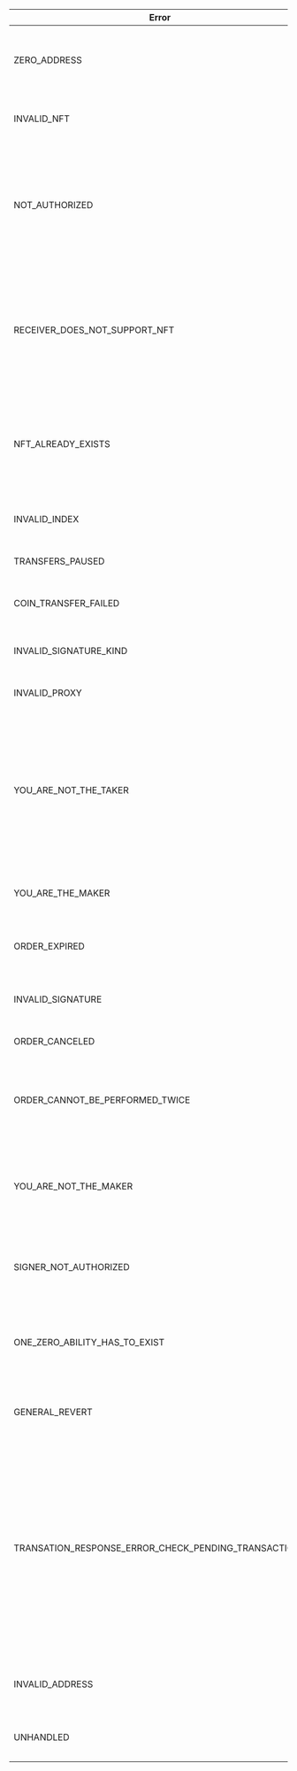 | Error                                                | Description                                                  |
| ---------------------------------------------------- | ------------------------------------------------------------ |
| ZERO_ADDRESS                                         | One of the addresses provided was a zero (0x0) address.      |
| INVALID_NFT                                          | Provided NFT is invalid (id does not exist).                 |
| NOT_AUTHORIZED                                       | Indicates that a user is not authorized for the action(not approved for transfer/does not have a certain ability etc.). |
| RECEIVER_DOES_NOT_SUPPORT_NFT                        | Smart contract to which you are transfering NFT does not implement a way to safely receive a NFT. |
| NFT_ALREADY_EXISTS                                   | A NFT with the same ID already exists. You cannot create multiple NFTs with the same ID. |
| INVALID_INDEX                                        | NFT at provided index does not exist.                        |
| TRANSFERS_PAUSED                                     | NFT transfers are paused.                                    |
| COIN_TRANSFER_FAILED                                 | Coin transfer within the exchange order failed.              |
| INVALID_SIGNATURE_KIND                               | Provided signature kind is not supported.                    |
| INVALID_PROXY                                        | Provided proxy is not supported.                             |
| YOU_ARE_NOT_THE_TAKER                                | You are trying to perform an order from an account that cannot perform it. Check order takerId field to see which address has the ability to perform this order. |
| YOU_ARE_THE_MAKER                                    | Maker and taker of the order cannot be the same.             |
| ORDER_EXPIRED                                        | Order has expired (check expiration field).                  |
| INVALID_SIGNATURE                                    | The signature provided is invalid.                           |
| ORDER_CANCELED                                       | Order has been canceled.                                     |
| ORDER_CANNOT_BE_PERFORMED_TWICE                      | Order was already performed and cannot be performed twice.   |
| YOU_ARE_NOT_THE_MAKER                                | User making the transaction is not he order maker. Check the makerId field. |
| SIGNER_NOT_AUTHORIZED                                | Signature provided was signed by an unauthorized user.       |
| ONE_ZERO_ABILITY_HAS_TO_EXIST                        | There always has to be at least on user with the ability to assign new abilities. |
| GENERAL_REVERT                                       | Transaction reverted from an unknown reason.                 |
| TRANSATION_RESPONSE_ERROR_CHECK_PENDING_TRANSACTIONS | While executing the transaction there was an error with the response. The transaction may or may not have executed sucessfully. Please recheck transaction status and pending transactions. |
| INVALID_ADDRESS                                      | User/smart contract address provided is invalid.             |
| UNHANDLED                                            | An unhandled error has occured.                              |